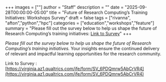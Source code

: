 +++
images = [""]
author = "Staff"
description = ""
date = "2025-09-28T00:00:00-05:00"
title = "Future of Research Computing’s Training Initiatives: Workshops Survey"
draft = false
tags = ["rivanna", "afton","python","hpc"]
categories = ["education","workshops","feature"]
summary = "Please fill out the survey below to help us shape the future of Research Computing’s training initiatives: [Link to Survey](https://virginia.az1.qualtrics.com/jfe/form/SV_6PDQmrw5AbCrVR4)"
+++

*Please fill out the survey below to help us shape the future of Research Computing’s training initiatives.* Your insights ensure the continued delivery of relevant and impactful learning opportunities for the research community.

Link to Survey : [https://virginia.az1.qualtrics.com/jfe/form/SV_6PDQmrw5AbCrVR4](https://virginia.az1.qualtrics.com/jfe/form/SV_6PDQmrw5AbCrVR4)
